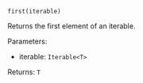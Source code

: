 `first(iterable)`

Returns the first element of an iterable.

Parameters:
* iterable: `Iterable<T>`

Returns: `T`
